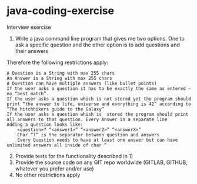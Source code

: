 # java-coding-exercise
Interview exercise

  1. Write a java command line program that gives me two options. One to ask a specific question and the other option is to add questions and their answers

Therefore the following restrictions apply:

    A Question is a String with max 255 chars
    An Answer is a String with max 255 chars
    A Question can have multiple answers (like bullet points)
    If the user asks a question it has to be exactly the same as entered – no “best match”.
    If the user asks a question which is not stored yet the program should print “the answer to life, universe and everything is 42” according to “The hitchhikers guide to the Galaxy”
    If the user asks a question whish is  stored the program should print all answers to that question. Every Answer in a separate line
    Adding a question looks like:
        <question>? “<answer1>” “<answer2>” “<answerX>”
        Char “?” is the separator between question and answers
        Every Question needs to have at least one answer but can have unlimited answers all inside of char “

  2. Provide tests for the functionality described in 1)
  3. Provide the source code on any GIT repo worldwide (GITLAB, GITHUB, whatever you prefer and/or use)
  4. No other restrictions apply
